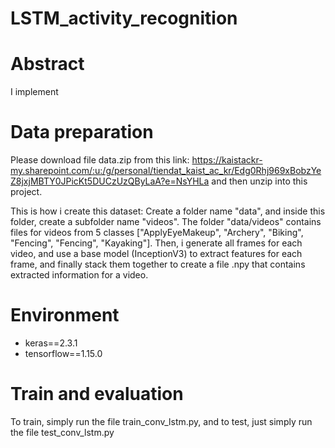 # LSTM_activity_recognition
# Abstract 
I implement


# Data preparation
Please download file data.zip from this link: https://kaistackr-my.sharepoint.com/:u:/g/personal/tiendat_kaist_ac_kr/Edg0Rhj969xBobzYeZ8jxjMBTY0JPicKt5DUCzUzQByLaA?e=NsYHLa  and then unzip into this project. 

This is how i create this dataset: Create a folder name "data", and inside this folder, create a subfolder name "videos". The folder "data/videos" contains files for videos from 5 classes ["ApplyEyeMakeup", "Archery", "Biking", "Fencing", "Fencing", "Kayaking"]. Then, i generate all frames for each video, and use a base model (InceptionV3) to extract features for each frame, and finally stack them together to create a file .npy that contains extracted information for a video. 

# Environment
- keras==2.3.1
- tensorflow==1.15.0

# Train and evaluation
To train, simply run the file train_conv_lstm.py, and to test, just simply run the file test_conv_lstm.py

